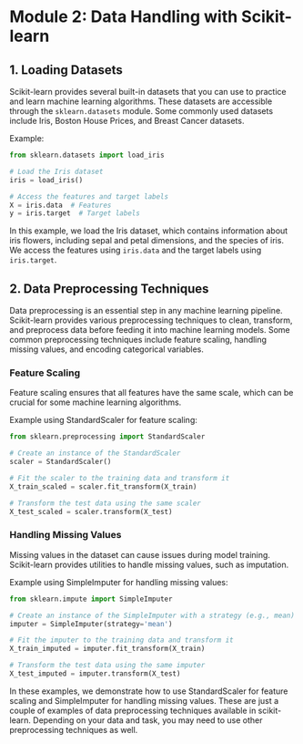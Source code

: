 # Module 2: Data Handling with Scikit-learn

## 1. Loading Datasets
Scikit-learn provides several built-in datasets that you can use to practice and learn machine learning algorithms. These datasets are accessible through the `sklearn.datasets` module. Some commonly used datasets include Iris, Boston House Prices, and Breast Cancer datasets.

Example:
```python
from sklearn.datasets import load_iris

# Load the Iris dataset
iris = load_iris()

# Access the features and target labels
X = iris.data  # Features
y = iris.target  # Target labels
```

In this example, we load the Iris dataset, which contains information about iris flowers, including sepal and petal dimensions, and the species of iris. We access the features using `iris.data` and the target labels using `iris.target`.

## 2. Data Preprocessing Techniques
Data preprocessing is an essential step in any machine learning pipeline. Scikit-learn provides various preprocessing techniques to clean, transform, and preprocess data before feeding it into machine learning models. Some common preprocessing techniques include feature scaling, handling missing values, and encoding categorical variables.

### Feature Scaling
Feature scaling ensures that all features have the same scale, which can be crucial for some machine learning algorithms.

Example using StandardScaler for feature scaling:
```python
from sklearn.preprocessing import StandardScaler

# Create an instance of the StandardScaler
scaler = StandardScaler()

# Fit the scaler to the training data and transform it
X_train_scaled = scaler.fit_transform(X_train)

# Transform the test data using the same scaler
X_test_scaled = scaler.transform(X_test)
```

### Handling Missing Values
Missing values in the dataset can cause issues during model training. Scikit-learn provides utilities to handle missing values, such as imputation.

Example using SimpleImputer for handling missing values:
```python
from sklearn.impute import SimpleImputer

# Create an instance of the SimpleImputer with a strategy (e.g., mean)
imputer = SimpleImputer(strategy='mean')

# Fit the imputer to the training data and transform it
X_train_imputed = imputer.fit_transform(X_train)

# Transform the test data using the same imputer
X_test_imputed = imputer.transform(X_test)
```

In these examples, we demonstrate how to use StandardScaler for feature scaling and SimpleImputer for handling missing values. These are just a couple of examples of data preprocessing techniques available in scikit-learn. Depending on your data and task, you may need to use other preprocessing techniques as well.
